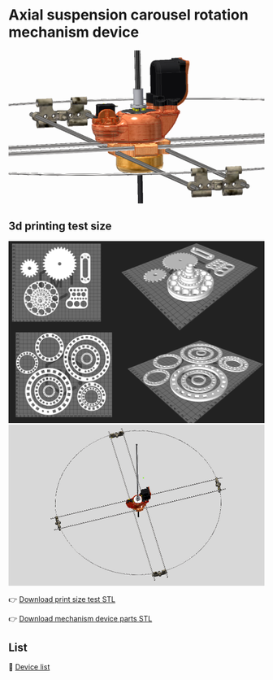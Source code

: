 # Axial suspension carousel rotation mechanism device

<img src="https://github.com/Toy-Artificial-Intelligence-lab/Axial-suspension-carousel-rotation-mechanism-device/blob/main/image/Axial-suspension-carousel-rotation-mechanism-device.jpg" width="800">  

## 3d printing test size 

 <img src="https://github.com/Toy-Artificial-Intelligence-lab/Axial-suspension-carousel-rotation-mechanism-device/blob/main/image/Untitled-2.jpg" width="800">  

 <img src="https://github.com/Toy-Artificial-Intelligence-lab/Axial-suspension-carousel-rotation-mechanism-device/blob/main/image/Axial-suspension-carousel-rotation-mechanism-device-1.jpg" width="800">  

 <!---  #### 🔑 password: ``` taiascrm ``` --->

👉 [Download print size test STL](https://github.com/Toy-Artificial-Intelligence-lab/Axial-suspension-carousel-rotation-mechanism-device/blob/main/stl/ascrm-print-size-test.zip)

👉 [Download mechanism device parts STL](https://github.com/Toy-Artificial-Intelligence-lab/Axial-suspension-carousel-rotation-mechanism-device/blob/main/stl/ascrm-mechanism-device-parts.zip)

## List

📌  [Device list](https://github.com/Toy-Artificial-Intelligence-lab/Axial-suspension-carousel-rotation-mechanism-device/blob/main/mdmu/device.md)

 
